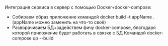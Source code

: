 Интеграция сервиса в сервер с помощью Docker+docker-compose:
- Собираем образ приложение командой docker build -t appName . (appName можно заменить на что-то своё)
- Разворачиваем БД+задействем фичу docker-compose, благодаря которой приложение будет работать в связке с БД Командой docker-compose up --build
